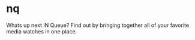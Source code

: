 # nq

Whats up next iN Queue? Find out by bringing together all of your favorite media watches in one place.
